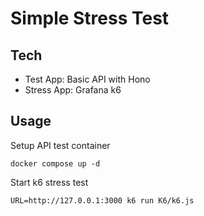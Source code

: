 # Simple Stress Test

## Tech
* Test App: Basic API with Hono
* Stress App: Grafana k6

## Usage

Setup API test container
```shell
docker compose up -d
```

Start k6 stress test
```shell
URL=http://127.0.0.1:3000 k6 run K6/k6.js
```
